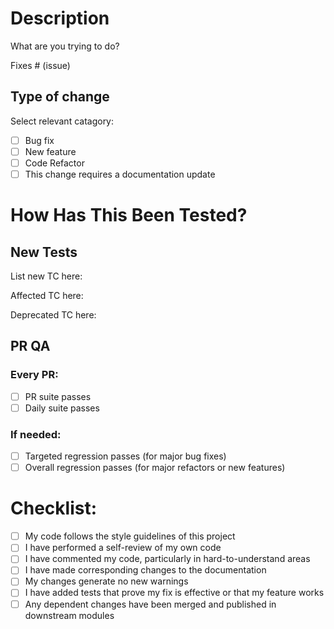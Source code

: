 # Description

What are you trying to do?

Fixes # (issue)

## Type of change

Select relevant catagory:

- [ ] Bug fix 
- [ ] New feature 
- [ ] Code Refactor
- [ ] This change requires a documentation update

# How Has This Been Tested?

## New Tests
List new TC here:

Affected TC here:

Deprecated TC here:

## PR QA

### Every PR:
- [ ] PR suite passes
- [ ] Daily suite passes

### If needed:
- [ ] Targeted regression passes (for major bug fixes)
- [ ] Overall regression passes (for major refactors or new features)

# Checklist:

- [ ] My code follows the style guidelines of this project
- [ ] I have performed a self-review of my own code
- [ ] I have commented my code, particularly in hard-to-understand areas
- [ ] I have made corresponding changes to the documentation
- [ ] My changes generate no new warnings
- [ ] I have added tests that prove my fix is effective or that my feature works
- [ ] Any dependent changes have been merged and published in downstream modules

